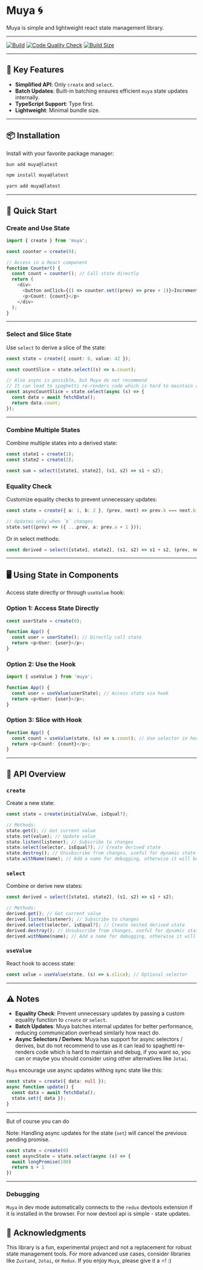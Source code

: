 
# **Muya 🌀**

Muya is simple and lightweight react state management library.

---

[![Build](https://github.com/samuelgja/muya/actions/workflows/build.yml/badge.svg)](https://github.com/samuelgja/muya/actions/workflows/build.yml)
[![Code Quality Check](https://github.com/samuelgja/muya/actions/workflows/code-check.yml/badge.svg)](https://github.com/samuelgja/muya/actions/workflows/code-check.yml)
[![Build Size](https://img.shields.io/bundlephobia/minzip/muya?label=Bundle%20size)](https://bundlephobia.com/result?p=muya)

---


## 🚀 **Key Features**

- **Simplified API**: Only `create` and `select`.
- **Batch Updates**: Built-in batching ensures efficient `muya` state updates internally.
- **TypeScript Support**: Type first.
- **Lightweight**: Minimal bundle size.

---

## 📦 **Installation**

Install with your favorite package manager:
```bash
bun add muya@latest
```
```bash
npm install muya@latest
```
```bash
yarn add muya@latest
```

---

## 📝 **Quick Start**

### **Create and Use State**

```typescript
import { create } from 'muya';

const counter = create(0);

// Access in a React component
function Counter() {
  const count = counter(); // Call state directly
  return (
    <div>
      <button onClick={() => counter.set((prev) => prev + 1)}>Increment</button>
      <p>Count: {count}</p>
    </div>
  );
}
```

---

### **Select and Slice State**

Use `select` to derive a slice of the state:

```typescript
const state = create({ count: 0, value: 42 });

const countSlice = state.select((s) => s.count);

// Also async is possible, but Muya do not recommend 
// It can lead to spaghetti re-renders code which is hard to maintain and debug
const asyncCountSlice = state.select(async (s) => {
  const data = await fetchData();
  return data.count;
});
```

---

### **Combine Multiple States**

Combine multiple states into a derived state:

```typescript
const state1 = create(1);
const state2 = create(2);

const sum = select([state1, state2], (s1, s2) => s1 + s2);
```

### **Equality Check**

Customize equality checks to prevent unnecessary updates:

```typescript
const state = create({ a: 1, b: 2 }, (prev, next) => prev.b === next.b);

// Updates only when `b` changes
state.set((prev) => ({ ...prev, a: prev.a + 1 }));
```

Or in select methods:

```typescript
const derived = select([state1, state2], (s1, s2) => s1 + s2, (prev, next) => prev === next);
```

---


## 🖥️ **Using State in Components**

Access state directly or through `useValue` hook:

### **Option 1: Access State Directly**

```typescript
const userState = create(0);

function App() {
  const user = userState(); // Directly call state
  return <p>User: {user}</p>;
}
```

### **Option 2: Use the Hook**

```typescript
import { useValue } from 'muya';

function App() {
  const user = useValue(userState); // Access state via hook
  return <p>User: {user}</p>;
}
```

### **Option 3: Slice with Hook**

```typescript
function App() {
  const count = useValue(state, (s) => s.count); // Use selector in hook
  return <p>Count: {count}</p>;
}
```

---

## 📖 **API Overview**

### **`create`**

Create a new state:

```typescript
const state = create(initialValue, isEqual?);

// Methods:
state.get(); // Get current value
state.set(value); // Update value
state.listen(listener); // Subscribe to changes
state.select(selector, isEqual?); // Create derived state
state.destroy(); // Unsubscribe from changes, useful for dynamic state creation in components
state.withName(name); // Add a name for debugging, otherwise it will be auto generated number
```

### **`select`**

Combine or derive new states:

```typescript
const derived = select([state1, state2], (s1, s2) => s1 + s2);

// Methods:
derived.get(); // Get current value
derived.listen(listener); // Subscribe to changes
derived.select(selector, isEqual?); // Create nested derived state
derived.destroy(); // Unsubscribe from changes, useful for dynamic state creation in components
derived.withName(name); // Add a name for debugging, otherwise it will be auto generated number
```

### **`useValue`**

React hook to access state:

```typescript
const value = useValue(state, (s) => s.slice); // Optional selector
```

---

## ⚠️ **Notes**

- **Equality Check**: Prevent unnecessary updates by passing a custom equality function to `create` or `select`.
- **Batch Updates**: Muya batches internal updates for better performance, reducing communication overhead similarly how react do.
- **Async Selectors / Derives**: Muya has support for async selectors / derives, but do not recommend to use as it can lead to spaghetti re-renders code which is hard to maintain and debug, if you want so, you can or maybe you should consider using other alternatives like `Jotai`.



`Muya` encourage use async updates withing sync state like this:
```typescript
const state = create({ data: null });
async function update() {
  const data = await fetchData();
  state.set({ data });
}
```
---

But of course you can do

Note: Handling async updates for the state (`set`) will cancel the previous pending promise.
```typescript
const state = create(0)
const asyncState = state.select(async (s) => {
  await longPromise(100)
  return s + 1
})
```
---

### Debugging
`Muya` in dev mode automatically connects to the `redux` devtools extension if it is installed in the browser. For now devtool api is simple - state updates.

## 🙏 **Acknowledgments**

This library is a fun, experimental project and not a replacement for robust state management tools. For more advanced use cases, consider libraries like `Zustand`, `Jotai`, or `Redux`. 
If you enjoy `Muya`, please give it a ⭐️! :)
